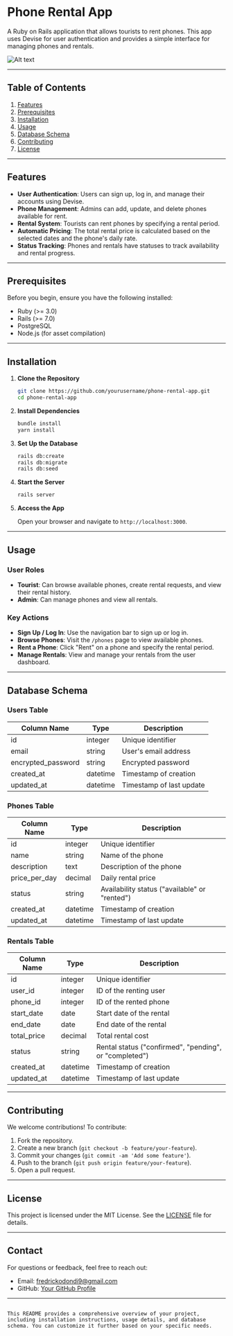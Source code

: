 
# Phone Rental App

A Ruby on Rails application that allows tourists to rent phones. This app uses Devise for user authentication and provides a simple interface for managing phones and rentals.

![Alt text](https://github.com/user-attachments/assets/3e499f26-cb5e-4af3-bd2c-1336d128d79b)

---

## Table of Contents

1. [Features](#features)
2. [Prerequisites](#prerequisites)
3. [Installation](#installation)
4. [Usage](#usage)
5. [Database Schema](#database-schema)
6. [Contributing](#contributing)
7. [License](#license)

---

## Features

- **User Authentication**: Users can sign up, log in, and manage their accounts using Devise.
- **Phone Management**: Admins can add, update, and delete phones available for rent.
- **Rental System**: Tourists can rent phones by specifying a rental period.
- **Automatic Pricing**: The total rental price is calculated based on the selected dates and the phone's daily rate.
- **Status Tracking**: Phones and rentals have statuses to track availability and rental progress.

---

## Prerequisites

Before you begin, ensure you have the following installed:

- Ruby (>= 3.0)
- Rails (>= 7.0)
- PostgreSQL
- Node.js (for asset compilation)

---

## Installation

1. **Clone the Repository**

   ```bash
   git clone https://github.com/yourusername/phone-rental-app.git
   cd phone-rental-app
   ```

2. **Install Dependencies**

   ```bash
   bundle install
   yarn install
   ```

3. **Set Up the Database**

   ```bash
   rails db:create
   rails db:migrate
   rails db:seed
   ```

4. **Start the Server**

   ```bash
   rails server
   ```

5. **Access the App**

   Open your browser and navigate to `http://localhost:3000`.

---

## Usage

### User Roles

- **Tourist**: Can browse available phones, create rental requests, and view their rental history.
- **Admin**: Can manage phones and view all rentals.

### Key Actions

- **Sign Up / Log In**: Use the navigation bar to sign up or log in.
- **Browse Phones**: Visit the `/phones` page to view available phones.
- **Rent a Phone**: Click "Rent" on a phone and specify the rental period.
- **Manage Rentals**: View and manage your rentals from the user dashboard.

---

## Database Schema

### Users Table

| Column Name         | Type        | Description                     |
|---------------------|-------------|---------------------------------|
| id                  | integer     | Unique identifier               |
| email               | string      | User's email address            |
| encrypted_password  | string      | Encrypted password              |
| created_at          | datetime    | Timestamp of creation           |
| updated_at          | datetime    | Timestamp of last update        |

### Phones Table

| Column Name         | Type        | Description                     |
|---------------------|-------------|---------------------------------|
| id                  | integer     | Unique identifier               |
| name                | string      | Name of the phone               |
| description         | text        | Description of the phone        |
| price_per_day       | decimal     | Daily rental price              |
| status              | string      | Availability status ("available" or "rented") |
| created_at          | datetime    | Timestamp of creation           |
| updated_at          | datetime    | Timestamp of last update        |

### Rentals Table

| Column Name         | Type        | Description                     |
|---------------------|-------------|---------------------------------|
| id                  | integer     | Unique identifier               |
| user_id             | integer     | ID of the renting user          |
| phone_id            | integer     | ID of the rented phone          |
| start_date          | date        | Start date of the rental        |
| end_date            | date        | End date of the rental          |
| total_price         | decimal     | Total rental cost               |
| status              | string      | Rental status ("confirmed", "pending", or "completed") |
| created_at          | datetime    | Timestamp of creation           |
| updated_at          | datetime    | Timestamp of last update        |

---

## Contributing

We welcome contributions! To contribute:

1. Fork the repository.
2. Create a new branch (`git checkout -b feature/your-feature`).
3. Commit your changes (`git commit -am 'Add some feature'`).
4. Push to the branch (`git push origin feature/your-feature`).
5. Open a pull request.

---

## License

This project is licensed under the MIT License. See the [LICENSE](LICENSE) file for details.

---

## Contact

For questions or feedback, feel free to reach out:

- Email: fredrickodondi9@gmail.com
- GitHub: [Your GitHub Profile](https://github.com/FredrickOdondi)

---
``` 

This README provides a comprehensive overview of your project, including installation instructions, usage details, and database schema. You can customize it further based on your specific needs.
